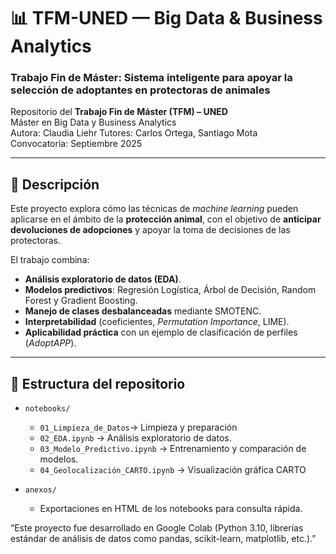 # 📊 TFM-UNED — Big Data & Business Analytics

### Trabajo Fin de Máster: Sistema inteligente para apoyar la selección de adoptantes en protectoras de animales  

Repositorio del **Trabajo Fin de Máster (TFM) – UNED**  
Máster en Big Data y Business Analytics  
Autora: Claudia Liehr
Tutores: Carlos Ortega, Santiago Mota  
Convocatoria: Septiembre 2025

---

## 📑 Descripción
Este proyecto explora cómo las técnicas de *machine learning* pueden aplicarse en el ámbito de la **protección animal**, con el objetivo de **anticipar devoluciones de adopciones** y apoyar la toma de decisiones de las protectoras.  

El trabajo combina:
- **Análisis exploratorio de datos (EDA)**.  
- **Modelos predictivos**: Regresión Logística, Árbol de Decisión, Random Forest y Gradient Boosting.  
- **Manejo de clases desbalanceadas** mediante SMOTENC.  
- **Interpretabilidad** (coeficientes, *Permutation Importance*, LIME).  
- **Aplicabilidad práctica** con un ejemplo de clasificación de perfiles (*AdoptAPP*).  

---

## 📂 Estructura del repositorio
- `notebooks/`
  - `01_Limpieza_de_Datos`→ Limpieza y preparación
  - `02_EDA.ipynb` → Análisis exploratorio de datos.  
  - `03_Modelo_Predictivo.ipynb` → Entrenamiento y comparación de modelos.  
  - `04_Geolocalización_CARTO.ipynb` → Visualización gráfica CARTO

- `anexos/`  
  - Exportaciones en HTML de los notebooks para consulta rápida.

 “Este proyecto fue desarrollado en Google Colab (Python 3.10, librerías estándar de análisis de datos como pandas, scikit-learn, matplotlib, etc.).”


